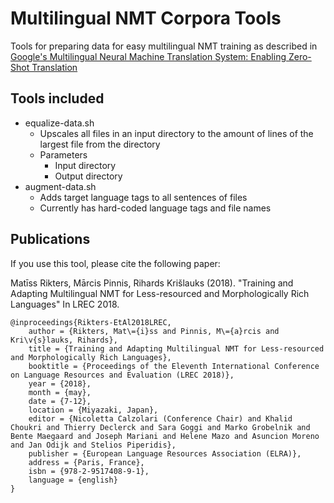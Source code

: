 # Multilingual NMT Corpora Tools

Tools for preparing data for easy multilingual NMT training as described in 
[Google's Multilingual Neural Machine Translation System: Enabling Zero-Shot Translation](https://arxiv.org/abs/1611.04558)

Tools included
---------
* equalize-data.sh
	* Upscales all files in an input directory to the amount of lines of the largest file from the directory
	* Parameters
		* Input directory
		* Output directory
* augment-data.sh
	* Adds target language tags to all sentences of files
	* Currently has hard-coded language tags and file names

		
Publications
---------

If you use this tool, please cite the following paper:

Matīss Rikters, Mārcis Pinnis, Rihards Krišlauks (2018). "Training and Adapting Multilingual NMT for Less-resourced and Morphologically Rich Languages" In LREC 2018.

```
@inproceedings{Rikters-EtAl2018LREC,
	author = {Rikters, Mat\={i}ss and Pinnis, M\={a}rcis and Kri\v{s}lauks, Rihards},
	title = {Training and Adapting Multilingual NMT for Less-resourced and Morphologically Rich Languages},
	booktitle = {Proceedings of the Eleventh International Conference on Language Resources and Evaluation (LREC 2018)},
	year = {2018},
	month = {may},
	date = {7-12},
	location = {Miyazaki, Japan},
	editor = {Nicoletta Calzolari (Conference Chair) and Khalid Choukri and Thierry Declerck and Sara Goggi and Marko Grobelnik and Bente Maegaard and Joseph Mariani and Helene Mazo and Asuncion Moreno and Jan Odijk and Stelios Piperidis},
	publisher = {European Language Resources Association (ELRA)},
	address = {Paris, France},
	isbn = {978-2-9517408-9-1},
	language = {english}
}
```